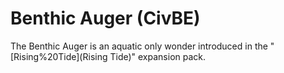 # Benthic Auger (CivBE)

The Benthic Auger is an aquatic only wonder introduced in the "[Rising%20Tide](Rising Tide)" expansion pack.